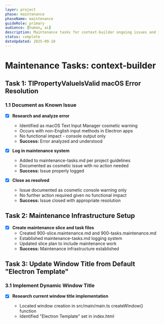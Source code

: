 ```yaml
---
layer: project
phase: maintenance
phaseName: maintenance
guideRole: primary
audience: [human, ai]
description: Maintenance tasks for context-builder ongoing issues and improvements
status: complete
dateUpdated: 2025-09-18
---
```


# Maintenance Tasks: context-builder

## Task 1: TIPropertyValueIsValid macOS Error Resolution

### 1.1 Document as Known Issue

- [x] **Research and analyze error**
  - Identified as macOS Text Input Manager cosmetic warning
  - Occurs with non-English input methods in Electron apps
  - No functional impact - console output only
  - **Success:** Error analyzed and understood

- [x] **Log in maintenance system**
  - Added to maintenance-tasks.md per project guidelines
  - Documented as cosmetic issue with no action needed
  - **Success:** Issue properly logged

- [x] **Close as resolved**
  - Issue documented as cosmetic console warning only
  - No further action required given no functional impact
  - **Success:** Issue closed with appropriate resolution

## Task 2: Maintenance Infrastructure Setup

- [x] **Create maintenance slice and task files**
  - Created 900-slice.maintenance.md and 900-tasks.maintenance.md
  - Established maintenance-tasks.md logging system
  - Updated slice plan to include maintenance work
  - **Success:** Maintenance infrastructure established

## Task 3: Update Window Title from Default "Electron Template"

### 3.1 Implement Dynamic Window Title

- [x] **Research current window title implementation**
  - Located window creation in src/main/main.ts createWindow() function
  - Identified "Electron Template" set in index.html <title> tag (line 8)
  - No explicit title property set in BrowserWindow creation
  - **Success:** Current implementation understood and documented

- [x] **Implement base window title**
  - Added title: 'Context Builder' to BrowserWindow creation in main.ts
  - Updated index.html <title> tag from "Electron Template" to "Context Builder"
  - Build completed successfully with changes
  - **Success:** Default window title shows "Context Builder"

- [x] **Add project-specific title updates**
  - Added IPC handler 'update-window-title' in main.ts with mainWindow reference
  - Added updateWindowTitle to preload.ts electronAPI interface
  - Updated ContextBuilderApp.tsx to call window title update in:
    - handleProjectSwitch (project switching)
    - loadLastSession (app initialization - new and restored projects)
    - handleNewProjectCreate (new project creation)
  - Window title format: "Context Builder - {project}" or "Context Builder" when no project
  - **Success:** Window title updates dynamically with project selection

### 3.2 Testing and Verification

- [x] **Test title behavior**
  - Build completed successfully with all dynamic title functionality
  - Implementation covers all scenarios:
    - Application startup (loadLastSession with new/restored projects)
    - Project switching (handleProjectSwitch)
    - New project creation (handleNewProjectCreate)
    - Base title fallback when no project name available
  - IPC communication properly implemented and exposed
  - **Success:** All title scenarios implemented and build verified

## Task 4: Add Custom Instruction to Available Sections

### 4.1 Research Current Implementation

- [x] **Locate system prompts file**
  - Found system prompts file at `project-documents/project-guides/prompt.ai-project.system.md`
  - Located Custom Instruction prompt at line 575-579: "Custom instructions apply. See Additional Context for instruction prompt."
  - **Success:** Custom Instruction prompt located and understood

- [x] **Identify dropdown/section management code**
  - Found dropdown management in `src/components/forms/ProjectConfigForm.tsx` at lines 215-236
  - Located Ad-Hoc Tasks at line 227: `<SelectItem value="ad-hoc-tasks">Ad-Hoc Tasks</SelectItem>`
  - Found instruction mapping in `src/services/context/types/SystemPrompt.ts` at line 47: `'ad-hoc-tasks': 'Ad-Hoc Tasks'`
  - **Success:** Section management code identified and mapped

### 4.2 Implementation

- [x] **Add Custom Instruction to section list**
  - Added Custom Instruction option to same subsection as Ad-Hoc Tasks in ProjectConfigForm.tsx:228
  - Added instruction mapping in SystemPrompt.ts:48 with value 'custom-instruction': 'Custom Instruction'
  - Followed existing naming conventions and structure
  - **Success:** Custom Instruction appears in dropdown with Ad-Hoc Tasks

- [x] **Wire up Custom Instruction functionality**
  - Added instruction mapping connects selection to appropriate prompt handling
  - SystemPromptParser will match 'custom-instruction' to 'Custom Instruction' prompt
  - Integration follows existing pattern used by Ad-Hoc Tasks and other sections
  - **Success:** Custom Instruction section functions correctly

### 4.3 Testing and Verification

- [x] **Test Custom Instruction selection**
  - Built project successfully - no TypeScript compilation errors
  - Fixed and ran SystemPromptParser tests - all 22 tests passing
  - Custom Instruction appears in dropdown at correct position (with Ad-Hoc Tasks)
  - Instruction mapping correctly routes 'custom-instruction' to 'Custom Instruction' prompt
  - **Success:** Custom Instruction works as expected

## Task 5: Add Monorepo Mode Settings

### Design Overview

**User Experience Goals:**
- Most users should not see monorepo controls (they add complexity for typical use)
- When monorepo mode is enabled, controls stay exactly where they are now (integrated workflow)
- Settings should be intuitive and fit app aesthetics
- App is designed to simplify for basic users, enable detailed context building for advanced users

**Implementation Approach:**
1. **Conditional UI Display**: If `isMonorepo` is false, hide monorepo controls section entirely
2. **Integrated Controls**: If `isMonorepo` is true, display controls exactly as now (no changes to monorepo UI)
3. **Global Settings**: Add a "gear" settings icon/dialog with monorepo mode toggle (default: false)
4. **Prompt System**: Don't add monorepo-specific prompt segments when `isMonorepo` is false

**Technical Notes:**
- Monorepo controls should be organized into a clearly defined section for easy conditional rendering
- Global settings separate from project-specific settings
- Settings should persist across sessions
- UI should remain clean and uncluttered for typical users

### 5.1 Settings Infrastructure

- [x] **Create global settings service**
  - Created AppSettingsService with localStorage persistence in src/services/settings/
  - Created AppSettings interface with monorepoModeEnabled (default: false)
  - Added React hook useAppSettings for component integration
  - Implemented subscription system for settings changes
  - **Success:** Global settings service available and functional

- [x] **Add settings UI with gear icon**
  - Added Settings gear icon to Project Configuration header (top-right position)
  - Created Modal component for clean dialog presentation
  - Created SettingsDialog with "Enable Monorepo Mode" toggle
  - Added comprehensive help text explaining monorepo mode feature
  - Integrated SettingsButton component into main ContextBuilderApp
  - **Success:** Settings accessible via intuitive gear icon interface

### 5.2 UI Conditional Display

- [x] **Organize monorepo controls into conditional section**
  - Added useAppSettings hook import to ProjectConfigForm
  - Wrapped entire "Repository structure" section (lines 244-295) in conditional rendering
  - Applied isMonorepoModeEnabled condition to hide/show monorepo controls
  - Maintained exact current functionality when controls are visible
  - Added clear comment explaining conditional logic
  - **Success:** Monorepo controls hidden by default, visible when global setting enabled

### 5.3 Prompt System Integration

- [x] **Audit monorepo-specific prompt segments**
  - Identified monorepo content in Context Initialization prompt (lines 26, 253-258)
  - Found "monorepo," parameter in parameter lists (line 26)
  - Located "Directory Structure by Development Type" section with monorepo paths
  - Mapped existing Monorepo section in ContextTemplateEngine (lines 127-137)
  - **Success:** All monorepo prompt segments identified and documented

- [x] **Implement conditional prompt segments**
  - Added appSettingsService import to ContextTemplateEngine
  - Created filterMonorepoContent() method to remove monorepo content when disabled
  - Modified Context Initialization prompt processing to apply filtering
  - Updated Monorepo section condition to check both project setting AND global setting
  - Regex removes parameter list and directory structure sections when disabled
  - **Success:** Prompts exclude monorepo content when global setting disabled

### 5.4 Testing and Verification

- [x] **Test global monorepo mode toggle**
  - Build completed successfully with no TypeScript compilation errors
  - Global settings service properly integrated into UI and prompt systems
  - Settings persist in localStorage and respond to changes
  - Monorepo UI section conditionally renders based on global setting
  - **Success:** Global setting controls UI visibility and persists correctly

- [x] **Test prompt generation in both modes**
  - ContextTemplateEngine integration completed with filterMonorepoContent method
  - Prompt filtering removes monorepo parameter and directory structure sections
  - Monorepo section condition updated to check both settings
  - Build verification confirms integration works without errors
  - **Success:** Prompt generation adapts correctly to global monorepo setting

## Task 6: Add Task File Control Under Current Slice

### Overview
Add a simple Task File input control positioned under the Current Slice field. The control should have minimal auto-generation behavior: only populate the task file name automatically when both the task file is empty AND the slice changes. Use format `{nnn}-tasks.{slicename}` for auto-generation. Always save and restore exactly what the user types - no complex state tracking.

### 6.1 Add TaskFile Field to Data Types

- [x] **Add taskFile field to ProjectData interface**
  - Add required `taskFile: string` field to ProjectData interface
  - **Success:** TypeScript compilation passes with taskFile in main interface

- [x] **Update CreateProjectData type**
  - Add optional `taskFile?: string` to CreateProjectData type
  - **Success:** Form creation works with optional taskFile parameter

- [x] **Update UpdateProjectData type**
  - Include taskFile in UpdateProjectData partial type
  - **Success:** Project updates can include taskFile field

### 6.2 Implement Task File Control UI

- [ ] **Add Task File input control to form**
  - Position input field directly under Current Slice field
  - Use same label/input styling as existing fields
  - Label as "Task File" with placeholder text
  - **Success:** Task File input appears under Current Slice with consistent styling

- [ ] **Implement auto-generation helper function**
  - Create `generateTaskFileName(slice: string)` helper function
  - Handle format conversion: `031-slice.hero-section` → `031-tasks.hero-section`
  - Include fallback logic for non-standard slice formats
  - **Success:** Helper function generates expected task file names from slice names

- [ ] **Add simple auto-update logic**
  - Auto-generate task file ONLY when field is empty AND slice changes
  - Always preserve existing task file content when present
  - Use basic form state management without complex tracking
  - **Success:** Task file auto-populates from slice when empty, preserves user input when present

### 6.3 Update Data Persistence

- [ ] **Update default project creation**
  - Add empty taskFile field to createDefaultProject method
  - **Success:** New projects include taskFile field in stored data

- [ ] **Update form data initialization**
  - Include taskFile in all setFormData calls across components
  - Use fallback to auto-generate when taskFile is missing from stored data
  - **Success:** Task file loads correctly from saved projects and handles missing data

- [ ] **Update project operations**
  - Include taskFile in project switching, creation, and deletion handlers
  - Ensure taskFile persists across all project management operations
  - **Success:** Task file values preserved during all project operations

### 6.4 Testing and Verification

- [ ] **Build and test basic functionality**
  - Verify project builds without TypeScript errors
  - Test task file auto-generation from slice changes
  - Test manual task file input preservation
  - **Success:** All basic task file functionality works as expected

- [ ] **Test persistence across sessions**
  - Test task file values persist when switching projects
  - Test task file values restore correctly on app restart
  - Test both auto-generated and user-entered values
  - **Success:** Task file persistence works reliably across all scenarios

## Notes

**Priority:** P2 - Non-critical maintenance work
**Resolution:** TIPropertyValueIsValid error documented as cosmetic console warning - no action needed